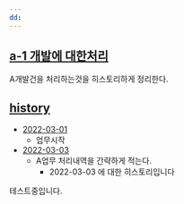 ```yaml
---
dd:
---
```


## [a-1 개발에 대한처리](https://gist.github.com/kksworks/6b19e9b7df9ba7b4cc5cf616b49fd564#a-1-%EA%B0%9C%EB%B0%9C%EC%97%90-%EB%8C%80%ED%95%9C%EC%B2%98%EB%A6%AC)

A개발건을 처리하는것을 히스토리하게 정리한다.

## [history](https://gist.github.com/kksworks/6b19e9b7df9ba7b4cc5cf616b49fd564#history)

- [2022-03-01](https://gist.github.com/kksworks/2022-03-01.md)
    - 업무시작
- [2022-03-03](https://gist.github.com/kksworks/2022-03-03.md)
    - A업무 처리내역을 간략하게 적는다.
        - 2022-03-03 에 대한 히스토리입니다

테스트중입니다.